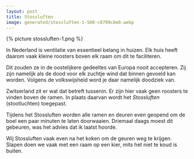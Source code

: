 ```yaml
---
layout: post
title: Stossluften
image: generated/stossluften-1-500-c8799c8e0.webp
---
```


{% picture stossluften-1.png %}

In Nederland is ventilatie van essentieel belang in huizen. Elk huis heeft daarom vaak kleine roosters boven elk raam om dit te faciliteren.

Dit zouden ze in de oostelijkere gedeeltes van Europa nooit accepteren. Zij zijn namelijk als de dood voor elk zuchtje wind dat binnen gevoeld kan worden. Volgens de volkswijsheid word je daar namelijk doodziek van.

Zwitserland zit er wat dat betreft tussenin. Er zijn hier vaak geen roosters te vinden boven de ramen. In plaats daarvan wordt het *Stossluften* (stootluchten) toegepast.

Tijdens het Stossluften worden alle ramen en deuren even geopend om de boel een paar minuten te laten doorwaaien. Driemaal daags moest dit gebeuren, was het advies dat ik laatst hoorde.

Wij Stossluften vaak even na het koken om de geuren weg te krijgen. Slapen doen we vaak met een raam op een kier, mits het niet te koud is buiten.
